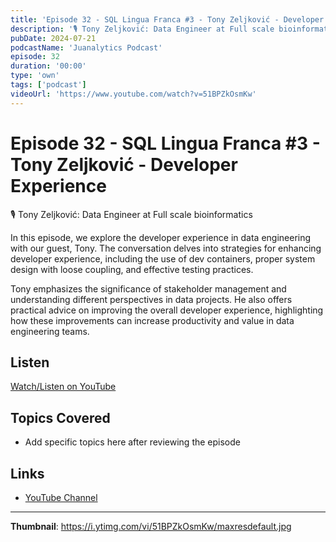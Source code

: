 ```yaml
---
title: 'Episode 32 - SQL Lingua Franca #3 - Tony Zeljković - Developer Experience'
description: '🎙️ ⁠Tony Zeljković: Data Engineer at Full scale bioinformatics  In this episode, we explore the developer experience in data engineering with our guest, Tony. The conversation delves into strategies f...'
pubDate: 2024-07-21
podcastName: 'Juanalytics Podcast'
episode: 32
duration: '00:00'
type: 'own'
tags: ['podcast']
videoUrl: 'https://www.youtube.com/watch?v=51BPZkOsmKw'
---
```


# Episode 32 - SQL Lingua Franca #3 - Tony Zeljković - Developer Experience

🎙️ ⁠Tony Zeljković: Data Engineer at Full scale bioinformatics

In this episode, we explore the developer experience in data engineering with our guest, Tony. The conversation delves into strategies for enhancing developer experience, including the use of dev containers, proper system design with loose coupling, and effective testing practices. 

Tony emphasizes the significance of stakeholder management and understanding different perspectives in data projects. He also offers practical advice on improving the overall developer experience, highlighting how these improvements can increase productivity and value in data engineering teams.

## Listen

[Watch/Listen on YouTube](https://www.youtube.com/watch?v=51BPZkOsmKw)

## Topics Covered

- Add specific topics here after reviewing the episode

## Links

- [YouTube Channel](https://www.youtube.com/juanalytics)

---

**Thumbnail**: https://i.ytimg.com/vi/51BPZkOsmKw/maxresdefault.jpg
